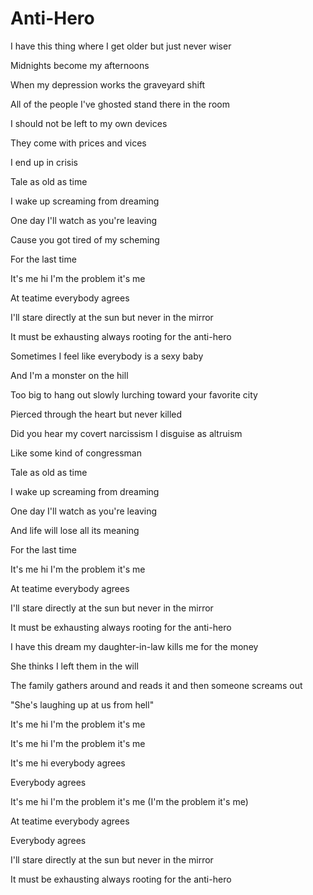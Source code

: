 # Anti-Hero

I have this thing where I get older but just never wiser

Midnights become my afternoons

When my depression works the graveyard shift

All of the people I've ghosted stand there in the room

I should not be left to my own devices

They come with prices and vices

I end up in crisis

Tale as old as time

I wake up screaming from dreaming

One day I'll watch as you're leaving

Cause you got tired of my scheming

For the last time

It's me hi I'm the problem it's me

At teatime everybody agrees

I'll stare directly at the sun but never in the mirror

It must be exhausting always rooting for the anti-hero

Sometimes I feel like everybody is a sexy baby

And I'm a monster on the hill

Too big to hang out slowly lurching toward your favorite city

Pierced through the heart but never killed

Did you hear my covert narcissism I disguise as altruism

Like some kind of congressman

Tale as old as time

I wake up screaming from dreaming

One day I'll watch as you're leaving

And life will lose all its meaning

For the last time

It's me hi I'm the problem it's me

At teatime everybody agrees

I'll stare directly at the sun but never in the mirror

It must be exhausting always rooting for the anti-hero

I have this dream my daughter-in-law kills me for the money

She thinks I left them in the will

The family gathers around and reads it and then someone screams out

"She's laughing up at us from hell"

It's me hi I'm the problem it's me

It's me hi I'm the problem it's me

It's me hi everybody agrees

Everybody agrees

It's me hi I'm the problem it's me (I'm the problem it's me)

At teatime everybody agrees

Everybody agrees

I'll stare directly at the sun but never in the mirror

It must be exhausting always rooting for the anti-hero